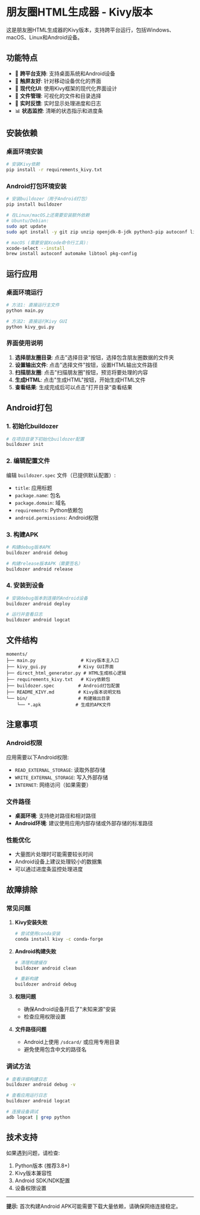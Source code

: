 # 朋友圈HTML生成器 - Kivy版本

这是朋友圈HTML生成器的Kivy版本，支持跨平台运行，包括Windows、macOS、Linux和Android设备。

## 功能特点

- 🎯 **跨平台支持**: 支持桌面系统和Android设备
- 📱 **触屏友好**: 针对移动设备优化的界面
- 🎨 **现代化UI**: 使用Kivy框架的现代化界面设计
- 📁 **文件管理**: 可视化的文件和目录选择
- 🔄 **实时反馈**: 实时显示处理进度和日志
- 📊 **状态监控**: 清晰的状态指示和进度条

## 安装依赖

### 桌面环境安装

```bash
# 安装Kivy依赖
pip install -r requirements_kivy.txt
```

### Android打包环境安装

```bash
# 安装buildozer（用于Android打包）
pip install buildozer

# 在Linux/macOS上还需要安装额外依赖
# Ubuntu/Debian:
sudo apt update
sudo apt install -y git zip unzip openjdk-8-jdk python3-pip autoconf libtool pkg-config zlib1g-dev libncurses5-dev libncursesw5-dev libtinfo5 cmake libffi-dev libssl-dev

# macOS (需要安装Xcode命令行工具):
xcode-select --install
brew install autoconf automake libtool pkg-config
```

## 运行应用

### 桌面环境运行

```bash
# 方法1: 直接运行主文件
python main.py

# 方法2: 直接运行Kivy GUI
python kivy_gui.py
```

### 界面使用说明

1. **选择朋友圈目录**: 点击"选择目录"按钮，选择包含朋友圈数据的文件夹
2. **设置输出文件**: 点击"选择文件"按钮，设置HTML输出文件路径
3. **扫描朋友圈**: 点击"扫描朋友圈"按钮，预览将要处理的内容
4. **生成HTML**: 点击"生成HTML"按钮，开始生成HTML文件
5. **查看结果**: 生成完成后可以点击"打开目录"查看结果

## Android打包

### 1. 初始化buildozer

```bash
# 在项目目录下初始化buildozer配置
buildozer init
```

### 2. 编辑配置文件

编辑 `buildozer.spec` 文件（已提供默认配置）:

- `title`: 应用标题
- `package.name`: 包名
- `package.domain`: 域名
- `requirements`: Python依赖包
- `android.permissions`: Android权限

### 3. 构建APK

```bash
# 构建debug版本APK
buildozer android debug

# 构建release版本APK（需要签名）
buildozer android release
```

### 4. 安装到设备

```bash
# 安装debug版本到连接的Android设备
buildozer android deploy

# 运行并查看日志
buildozer android logcat
```

## 文件结构

```
moments/
├── main.py                 # Kivy版本主入口
├── kivy_gui.py            # Kivy GUI界面
├── direct_html_generator.py # HTML生成核心逻辑
├── requirements_kivy.txt   # Kivy依赖包
├── buildozer.spec         # Android打包配置
├── README_KIVY.md         # Kivy版本说明文档
└── bin/                   # 构建输出目录
    └── *.apk             # 生成的APK文件
```

## 注意事项

### Android权限

应用需要以下Android权限:
- `READ_EXTERNAL_STORAGE`: 读取外部存储
- `WRITE_EXTERNAL_STORAGE`: 写入外部存储
- `INTERNET`: 网络访问（如果需要）

### 文件路径

- **桌面环境**: 支持绝对路径和相对路径
- **Android环境**: 建议使用应用内部存储或外部存储的标准路径

### 性能优化

- 大量图片处理时可能需要较长时间
- Android设备上建议处理较小的数据集
- 可以通过进度条监控处理进度

## 故障排除

### 常见问题

1. **Kivy安装失败**
   ```bash
   # 尝试使用conda安装
   conda install kivy -c conda-forge
   ```

2. **Android构建失败**
   ```bash
   # 清理构建缓存
   buildozer android clean
   
   # 重新构建
   buildozer android debug
   ```

3. **权限问题**
   - 确保Android设备开启了"未知来源"安装
   - 检查应用权限设置

4. **文件路径问题**
   - Android上使用 `/sdcard/` 或应用专用目录
   - 避免使用包含中文的路径名

### 调试方法

```bash
# 查看详细构建日志
buildozer android debug -v

# 查看应用运行日志
buildozer android logcat

# 连接设备调试
adb logcat | grep python
```

## 技术支持

如果遇到问题，请检查:
1. Python版本 (推荐3.8+)
2. Kivy版本兼容性
3. Android SDK/NDK配置
4. 设备权限设置

---

**提示**: 首次构建Android APK可能需要下载大量依赖，请确保网络连接稳定。